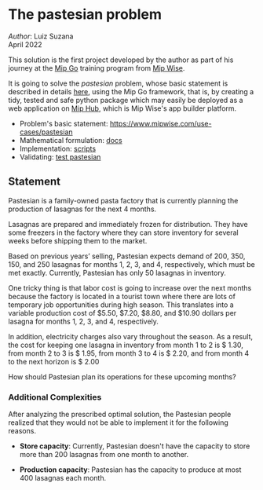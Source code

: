 # The pastesian problem

*Author*: Luiz Suzana  
April 2022

This solution is the first project developed by the author as part of his journey at the [Mip Go][Mip Go] training 
program 
from 
[Mip Wise][Mip Wise].


It is going to solve the *pastesian* problem, whose basic statement is described in details [here][statement link], 
using the 
Mip Go 
framework, that is, by creating a tidy, tested and safe python package which may easily be deployed as a web 
application on [Mip Hub][mip hub], which is Mip Wise's app builder platform.

- Problem's basic statement: https://www.mipwise.com/use-cases/pastesian
- Mathematical formulation: [docs]
- Implementation: [scripts]
- Validating: [test pastesian]

## Statement

Pastesian is a family-owned pasta factory that is currently planning the production of lasagnas for the next 4 months.

Lasagnas are prepared and immediately frozen for distribution. They have some freezers in the factory where they can store inventory for several weeks before shipping them to the market.

Based on previous years’ selling, Pastesian expects demand of 200, 350, 150, and 250 lasagnas for months 1, 2, 3, and 4, respectively, which must be met exactly. Currently, Pastesian has only 50 lasagnas in inventory.

One tricky thing is that labor cost is going to increase over the next months because the factory is located in a tourist town where there are lots of temporary job opportunities during high season. This translates into a variable production cost of $5.50, $7.20, $8.80, and $10.90 dollars per lasagna for months 1, 2, 3, and 4, respectively.

In addition, electricity charges also vary throughout the season. As a result, the cost for keeping one lasagna in 
inventory from month 1 to 2 is $ 1.30, from month 2 to 3 is $ 1.95, from month 3 to 4 is $ 2.20, and from month 4 to 
the next horizon is $ 2.00

How should Pastesian plan its operations for these upcoming months?

### Additional Complexities

After analyzing the prescribed optimal solution, the Pastesian people realized that they would not be able to implement it for the following reasons.

- **Store capacity**: Currently, Pastesian doesn't have the capacity to store more than 200 lasagnas from one month to 
another.

- **Production capacity**: Pastesian has the capacity to produce at most 400 lasagnas each month. 


[Mip Go]: https://www.mipwise.com/mip-go
[Mip Wise]: https://www.mipwise.com/
[statement link]: https://www.mipwise.com/use-cases/pastesian
[mip hub]: https://www.mipwise.com/mip-hub
[docs]: docs/
[scripts]: pastesian/
[test pastesian]: test_pastesian/

